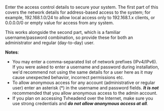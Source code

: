 Enter the access control details to secure your system. The first part
of this covers the network details for address-based access to
the system; for example, 192.168.1.0/24 to allow local access only
to 192.168.1.x clients, or 0.0.0.0/0 or empty value for access
from any system.


This works alongside the second part, which is a familiar username/password
combination, so provide these for both an administrator and regular
(day-to-day) user.


**Notes**:


* You may enter a comma-separated list of network prefixes (IPv4/IPv6).
  If you were asked to enter a username and password during installation,
  we'd recommend not using the same details for a user here as it may cause
  unexpected behavior, incorrect permissions etc.
* To allow anonymous access for any account (administrative or regular user) enter
  an asterisk (*) in the username and password fields. ___It is not___
  recommended that you allow anonymous access to the admin account.
* If you plan on accessing Tvheadend over the Internet, make sure you use
  strong credentials and ___do not allow anonymous access at all___.
